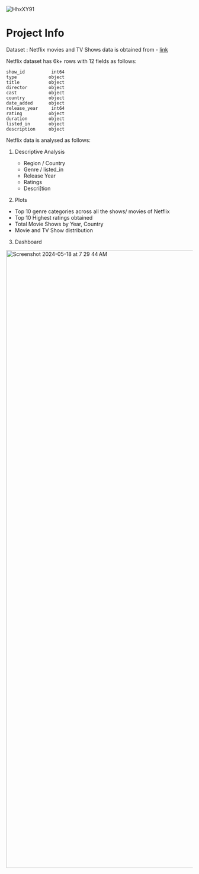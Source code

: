 
![HhxXY91](https://github.com/sarathchandrikak/Data-Projects/assets/65502906/9cce422e-517f-4a94-bc45-17fdd0b765fa)


# Project Info 

Dataset : Netflix movies and TV Shows data is obtained from - [link](https://github.com/DataScienceRoadMapDSRM/Tableau-Dashboards-info/blob/main/netflix_titles.csv)

Netflix dataset has 6k+ rows with 12 fields as follows:

    show_id          int64
    type            object
    title           object
    director        object
    cast            object
    country         object
    date_added      object
    release_year     int64
    rating          object
    duration        object
    listed_in       object
    description     object

Netflix data is analysed as follows:

1. Descriptive Analysis

   * Region / Country
   * Genre / listed_in
   * Release Year
   * Ratings
   * Descri[tion

2. Plots

  * Top 10 genre categories across all the shows/ movies of Netflix
  * Top 10 Highest ratings obtained
  * Total Movie Shows by Year, Country
  * Movie and TV Show distribution

3. Dashboard

<img width="1665" alt="Screenshot 2024-05-18 at 7 29 44 AM" src="https://github.com/sarathchandrikak/Data-Projects/assets/65502906/bad57706-3a36-4058-98c8-6d2a4cfa72b0">



